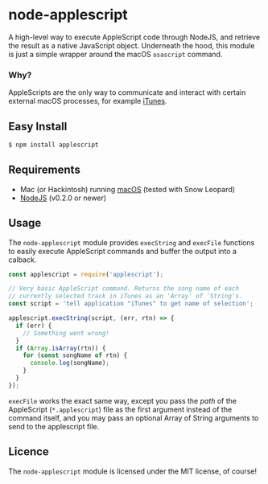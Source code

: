 node-applescript
================

A high-level way to execute AppleScript code through NodeJS, and retrieve
the result as a native JavaScript object. Underneath the hood, this
module is just a simple wrapper around the macOS `osascript` command.

### Why?
AppleScripts are the only way to communicate and interact with certain
external macOS processes, for example [iTunes](http://www.itunes.com).

Easy Install
------------

``` bash
$ npm install applescript
```

Requirements
------------

 * Mac (or Hackintosh) running [macOS](https://www.apple.com/macos) (tested with Snow Leopard)
 * [NodeJS](https://nodejs.org) (v0.2.0 or newer)

Usage
-----

The `node-applescript` module provides `execString` and `execFile` functions
to easily execute AppleScript commands and buffer the output into a calback.

``` js
const applescript = require('applescript');

// Very basic AppleScript command. Returns the song name of each
// currently selected track in iTunes as an 'Array' of 'String's.
const script = 'tell application "iTunes" to get name of selection';

applescript.execString(script, (err, rtn) => {
  if (err) {
    // Something went wrong!
  }
  if (Array.isArray(rtn)) {
    for (const songName of rtn) {
      console.log(songName);
    }
  }
});
```

`execFile` works the exact same way, except you pass the _path_ of the AppleScript
(`*.applescript`) file as the first argument instead of the command itself, and you
may pass an optional Array of String arguments to send to the applescript file.

Licence
-------

The `node-applescript` module is licensed under the MIT license, of course!
